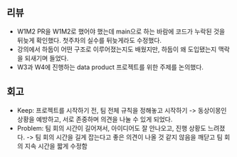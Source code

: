 ## 리뷰
- W1M2 PR을 W1M2로 했어야 했는데 main으로 하는 바람에 코드가 누락된 것을 뒤늦게 확인했다. 첫주차의 실수를 뒤늦게라도 수정했다.  
- 강의에서 하둡이 어떤 구조로 이루어졌는지도 배웠지만, 하둡이 왜 도입됐는지 맥락을 되새기며 들었다.  
- W3과 W4에 진행하는 data product 프로젝트를 위한 주제를 논의했다.  
## 회고
- Keep: 프로젝트를 시작하기 전, 팀 전체 규칙을 정해놓고 시작하기 -> 동상이몽인 상황을 예방하고, 서로 존중하며 의견을 나눌 수 있게 되었다.
- Problem: 팀 회의 시간이 길어져서, 아이디어도 잘 안나오고, 진행 상황도 느려졌다. -> 팀 회의 시간을 길게 잡는다고 좋은 의견이 나올 것 같지 않음을 깨닫고 팀 회의 지속 시간을 짧게 수정함  
